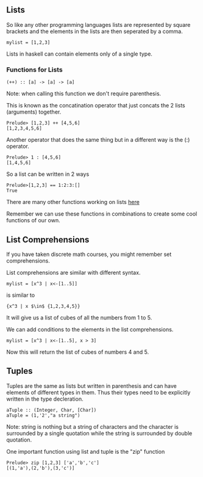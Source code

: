 ## Lists

So like any other programming languages lists are represented by square brackets and the elements in the lists are then seperated by a comma.
```
mylist = [1,2,3]
```
Lists in haskell can contain elements only of a single type.
### Functions for Lists

```
(++) :: [a] -> [a] -> [a]
```
Note: when calling this function we don't require parenthesis.

This is known as the concatination operator that just concats the 2 lists (arguments) together.
```
Prelude> [1,2,3] ++ [4,5,6]
[1,2,3,4,5,6]
```
Another operator that does the same thing but in a different way is the (:) operator.
```
Prelude> 1 : [4,5,6]
[1,4,5,6]
```
So a list can be written in 2 ways
```
Prelude>[1,2,3] == 1:2:3:[]
True
```
There are many other functions working on lists [here](https://hackage.haskell.org/package/base-4.16.1.0/docs/Data-List.html#g:1)

Remember we can use these functions in combinations to create some cool functions of our own.

## List Comprehensions 

If you have taken discrete math courses, you might remember set comprehensions.

List comprehensions are similar with different syntax.
```
mylist = [x^3 | x<-[1..5]]
```
is similar to 
```
{x^3 | x $\in$ {1,2,3,4,5}}
```
It will give us a list of cubes of all the numbers from 1 to 5.

We can add conditions to the elements in the list comprehensions.
```
mylist = [x^3 | x<-[1..5], x > 3]
```
Now this will return the list of cubes of numbers 4 and 5.

## Tuples 

Tuples are the same as lists but written in parenthesis and can have elements of different types in them.
Thus their types need to be explicitly written in the type decleration.
```
aTuple :: (Integer, Char, [Char])
aTuple = (1,'2',"a string")
```
Note: string is nothing but a string of characters and the character is surrounded by a single quotation while the string is surrounded by double quotation.

One important function using list and tuple is the "zip" function
```
Prelude> zip [1,2,3] ['a','b','c']
[(1,'a'),(2,'b'),(3,'c')]
```





